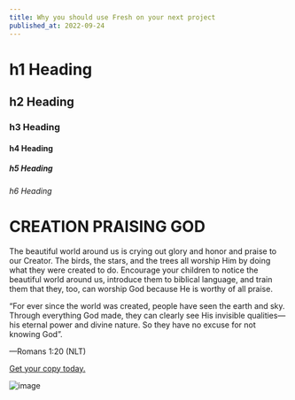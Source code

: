 ```yaml
---
title: Why you should use Fresh on your next project
published_at: 2022-09-24
---
```


# h1 Heading
## h2 Heading
### h3 Heading
#### h4 Heading
##### h5 Heading
###### h6 Heading


# CREATION PRAISING GOD

The beautiful world around us is crying out glory and honor and praise to our Creator. The birds, the stars, and the trees all worship Him by doing what they were created to do. Encourage your children to notice the beautiful world around us, introduce them to biblical language,  and train them that they, too, can worship God because He is worthy of all praise. 

“For ever since the world was created, people have seen the earth and sky. Through everything God made, they can clearly see His invisible qualities—his eternal power and divine nature. So they have no excuse for not knowing God”.

—Romans 1:20 (NLT)

[Get your copy today.](https://www.elenafedorov.com/)


![image](https://unsplash.it/400/300)
